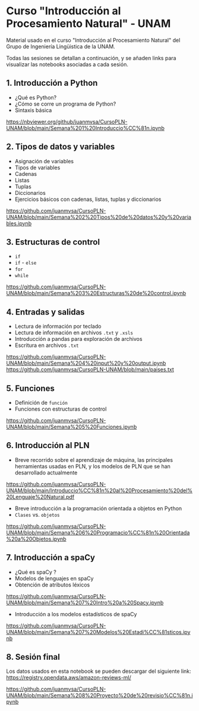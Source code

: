 # Curso "Introducción al Procesamiento Natural" - UNAM
Material usado en el curso "Introducción al Procesamiento Natural" del Grupo de Ingeniería Lingüistica de la UNAM.

Todas las sesiones se detallan a continuación, y se añaden links para visualizar las notebooks asociadas a cada sesión.

## 1. Introducción a Python
* ¿Qué es Python?
* ¿Cómo se corre un programa de Python?
* Sintaxis básica


https://nbviewer.org/github/juanmvsa/CursoPLN-UNAM/blob/main/Semana%201%20Introduccio%CC%81n.ipynb

## 2. Tipos de datos y variables
* Asignación de variables
* Tipos de variables
* Cadenas
* Listas
* Tuplas
* Diccionarios
* Ejercicios básicos con cadenas, listas, tuplas y diccionarios

https://github.com/juanmvsa/CursoPLN-UNAM/blob/main/Semana%202%20Tipos%20de%20datos%20y%20variables.ipynb

## 3. Estructuras de control
* `if`
* `if` - `else`
* `for` 
* `while`

https://github.com/juanmvsa/CursoPLN-UNAM/blob/main/Semana%203%20Estructuras%20de%20control.ipynb

## 4. Entradas y salidas
* Lectura de información por teclado
* Lectura de información en archivos `.txt` y `.xsls`
* Introducción a pandas para exploración de archivos
* Escritura en archivos `.txt`

https://github.com/juanmvsa/CursoPLN-UNAM/blob/main/Semana%204%20input%20y%20output.ipynb
https://github.com/juanmvsa/CursoPLN-UNAM/blob/main/paises.txt

## 5. Funciones
* Definición de `función`
* Funciones con estructuras de control

https://github.com/juanmvsa/CursoPLN-UNAM/blob/main/Semana%205%20Funciones.ipynb

## 6. Introducción al PLN

* Breve recorrido sobre el aprendizaje de máquina, las principales herramientas usadas en PLN, y los modelos de PLN que se han desarrollado actualmente

https://github.com/juanmvsa/CursoPLN-UNAM/blob/main/Introduccio%CC%81n%20al%20Procesamiento%20del%20Lenguaje%20Natural.pdf

* Breve introducción a la programación orientada a objetos en Python
* `Clases` vs. `objetos`

https://github.com/juanmvsa/CursoPLN-UNAM/blob/main/Semana%206%20Programacio%CC%81n%20Orientada%20a%20Objetos.ipynb

## 7. Introducción a spaCy

* ¿Qué es spaCy ? 
* Modelos de lenguajes en spaCy
* Obtención de atributos léxicos

https://github.com/juanmvsa/CursoPLN-UNAM/blob/main/Semana%207%20Intro%20a%20Spacy.ipynb

* Introducción a los modelos estadísticos de spaCy

https://github.com/juanmvsa/CursoPLN-UNAM/blob/main/Semana%207%20Modelos%20Estadi%CC%81sticos.ipynb

## 8. Sesión final

Los datos usados en esta notebook se pueden descargar del siguiente link: https://registry.opendata.aws/amazon-reviews-ml/

https://github.com/juanmvsa/CursoPLN-UNAM/blob/main/Semana%208%20Proyecto%20de%20revisio%CC%81n.ipynb
